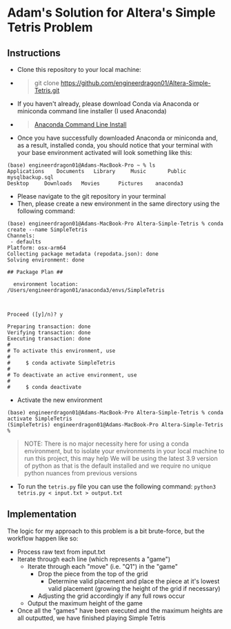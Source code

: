 # Adam's Solution for Altera's Simple Tetris Problem

## Instructions
- Clone this repository to your local machine:
- > git clone https://github.com/engineerdragon01/Altera-Simple-Tetris.git
- If you haven't already, please download Conda via Anaconda or miniconda command line installer (I used Anaconda)
- > [Anaconda Command Line Install](https://docs.anaconda.com/anaconda/install/mac-os/)
- Once you have successfully downloaded Anaconda or miniconda and, as a result, installed conda, you should notice that your terminal with your base environment activated will look something like this:
```
(base) engineerdragon01@Adams-MacBook-Pro ~ % ls
Applications	Documents	Library		Music		Public		mysqlbackup.sql
Desktop		Downloads	Movies		Pictures	anaconda3
```
- Please navigate to the git repository in your terminal
- Then, please create a new environment in the same directory using the following command:
```
(base) engineerdragon01@Adams-MacBook-Pro Altera-Simple-Tetris % conda create --name SimpleTetris
Channels:
 - defaults
Platform: osx-arm64
Collecting package metadata (repodata.json): done
Solving environment: done

## Package Plan ##

  environment location: /Users/engineerdragon01/anaconda3/envs/SimpleTetris



Proceed ([y]/n)? y

Preparing transaction: done
Verifying transaction: done
Executing transaction: done
#
# To activate this environment, use
#
#     $ conda activate SimpleTetris
#
# To deactivate an active environment, use
#
#     $ conda deactivate
```
- Activate the new environment
```
(base) engineerdragon01@Adams-MacBook-Pro Altera-Simple-Tetris % conda activate SimpleTetris
(SimpleTetris) engineerdragon01@Adams-MacBook-Pro Altera-Simple-Tetris %
```
> NOTE: There is no major necessity here for using a conda environment, but to isolate your environments in your local machine to run this project, this may help
> We will be using the latest 3.9 version of python as that is the default installed and we require no unique python nuances from previous versions
- To run the `tetris.py` file you can  use the following command: `python3 tetris.py < input.txt > output.txt`

## Implementation
The logic for my approach to this problem is a bit brute-force, but the workflow happen like so:
- Process raw text from input.txt
- Iterate through each line (which represents a "game")
  - Iterate through each "move" (i.e. "Q1") in the "game"
    - Drop the piece from the top of the grid
      - Determine valid placement and place the piece at it's lowest valid placement (growing the height of the grid if necessary)
    - Adjusting the grid accordingly if any full rows occur
  - Output the maximum height of the game
- Once all the "games" have been executed and the maximum heights are all outputted, we have finished playing Simple Tetris
